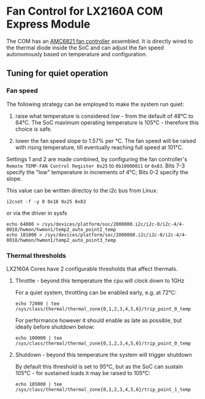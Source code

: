# Fan Control for LX2160A COM Express Module

The COM has an [AMC6821 fan controller](https://www.ti.com/product/AMC6821) assembled. It is directly wired to the thermal diode inside the SoC and can adjust the fan speed autonomously based on temperature and configuration.

## Tuning for quiet operation

### Fan speed

The following strategy can be employed to make the system run quiet:

1. raise what temperature is considered *low* - from the default of 48°C to 64°C.
  The SoC maximum operating temperature is 105°C - therefore this choice is safe.

2. lower the fan speed slope to 1.57% per °C.
  The fan speed will be raised with rising temperature, till eventually reaching full speed at 101°C.

Settings 1 and 2 are made combined, by configuring the fan controller's `Remote TEMP-FAN Control Register 0x25` to `0b10000011` or `0x83`. Bits 7-3 specify the "low" temperature in increments of 4°C; Bits 0-2 specify the slope.

This value can be written directoy to the i2c bus from Linux:

    i2cset -f -y 0 0x18 0x25 0x83

or via the driver in sysfs

    echo 64000 > /sys/devices/platform/soc/2000000.i2c/i2c-0/i2c-4/4-0018/hwmon/hwmon1/temp2_auto_point2_temp
    echo 101000 > /sys/devices/platform/soc/2000000.i2c/i2c-0/i2c-4/4-0018/hwmon/hwmon1/temp2_auto_point3_temp

### Thermal thresholds

LX2160A Cores have 2 configurable thresholds that affect thermals.

1. Throttle - beyond this temperature the cpu will clock down to 1GHz

   For a quiet system, throttling can be enabled early, e.g. at 72°C:

       echo 72000 | tee /sys/class/thermal/thermal_zone{0,1,2,3,4,5,6}/trip_point_0_temp

   For performance however it should enable as late as possible, but ideally before shutdown below:

       echo 100000 | tee /sys/class/thermal/thermal_zone{0,1,2,3,4,5,6}/trip_point_0_temp

2. Shutdown - beyond this temperature the system will trigger shutdown

   By default this threshold is set to 95°C, but as the SoC can sustain 105°C - for sustained loads it may be raised to 105°C:

       echo 105000 | tee /sys/class/thermal/thermal_zone{0,1,2,3,4,5,6}/trip_point_1_temp
